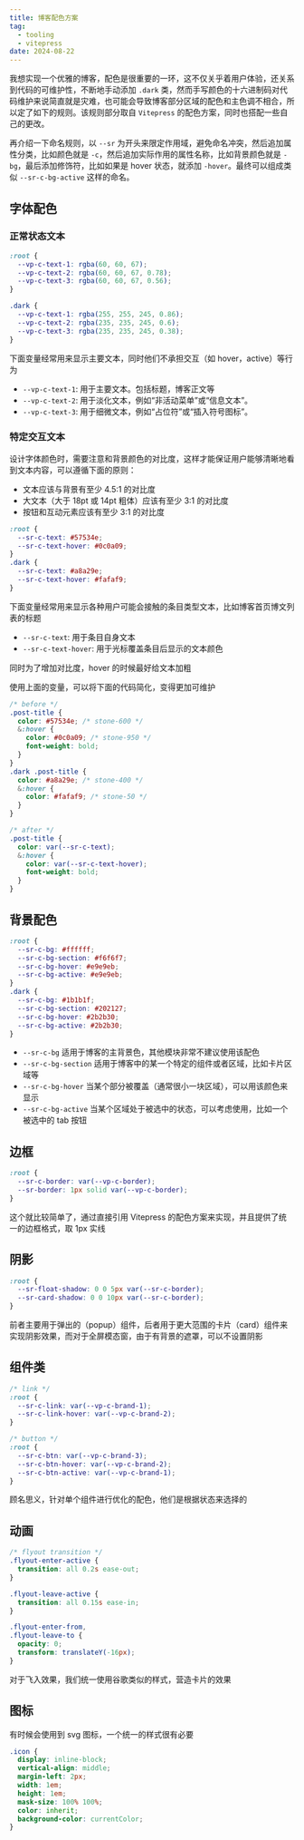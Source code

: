 ```yaml
---
title: 博客配色方案
tag:
  - tooling
  - vitepress
date: 2024-08-22
---
```


我想实现一个优雅的博客，配色是很重要的一环，这不仅关乎着用户体验，还关系到代码的可维护性，不断地手动添加 `.dark` 类，然而手写颜色的十六进制码对代码维护来说简直就是灾难，也可能会导致博客部分区域的配色和主色调不相合，所以定了如下的规则。该规则部分取自 `Vitepress` 的配色方案，同时也搭配一些自己的更改。

再介绍一下命名规则，以 `--sr` 为开头来限定作用域，避免命名冲突，然后追加属性分类，比如颜色就是 `-c`，然后追加实际作用的属性名称，比如背景颜色就是 `-bg`，最后添加修饰符，比如如果是 hover 状态，就添加 `-hover`。最终可以组成类似 `--sr-c-bg-active` 这样的命名。

## 字体配色

### 正常状态文本

```css
:root {
  --vp-c-text-1: rgba(60, 60, 67);
  --vp-c-text-2: rgba(60, 60, 67, 0.78);
  --vp-c-text-3: rgba(60, 60, 67, 0.56);
}

.dark {
  --vp-c-text-1: rgba(255, 255, 245, 0.86);
  --vp-c-text-2: rgba(235, 235, 245, 0.6);
  --vp-c-text-3: rgba(235, 235, 245, 0.38);
}
```

下面变量经常用来显示主要文本，同时他们不承担交互（如 hover，active）等行为

- `--vp-c-text-1`: 用于主要文本。包括标题，博客正文等
- `--vp-c-text-2`: 用于淡化文本，例如“非活动菜单”或“信息文本”。
- `--vp-c-text-3`: 用于细微文本，例如“占位符”或“插入符号图标”。

### 特定交互文本

设计字体颜色时，需要注意和背景颜色的对比度，这样才能保证用户能够清晰地看到文本内容，可以遵循下面的原则：

- 文本应该与背景有至少 4.5:1 的对比度
- 大文本（大于 18pt 或 14pt 粗体）应该有至少 3:1 的对比度
- 按钮和互动元素应该有至少 3:1 的对比度

```css
:root {
  --sr-c-text: #57534e;
  --sr-c-text-hover: #0c0a09;
}
.dark {
  --sr-c-text: #a8a29e;
  --sr-c-text-hover: #fafaf9;
}
```

下面变量经常用来显示各种用户可能会接触的条目类型文本，比如博客首页博文列表的标题

- `--sr-c-text`: 用于条目自身文本
- `--sr-c-text-hover`: 用于光标覆盖条目后显示的文本颜色

同时为了增加对比度，hover 的时候最好给文本加粗

使用上面的变量，可以将下面的代码简化，变得更加可维护

```css
/* before */
.post-title {
  color: #57534e; /* stone-600 */
  &:hover {
    color: #0c0a09; /* stone-950 */
    font-weight: bold;
  }
}
.dark .post-title {
  color: #a8a29e; /* stone-400 */
  &:hover {
    color: #fafaf9; /* stone-50 */
  }
}
```

```css
/* after */
.post-title {
  color: var(--sr-c-text);
  &:hover {
    color: var(--sr-c-text-hover);
    font-weight: bold;
  }
}
```

## 背景配色

```css
:root {
  --sr-c-bg: #ffffff;
  --sr-c-bg-section: #f6f6f7;
  --sr-c-bg-hover: #e9e9eb;
  --sr-c-bg-active: #e9e9eb;
}
.dark {
  --sr-c-bg: #1b1b1f;
  --sr-c-bg-section: #202127;
  --sr-c-bg-hover: #2b2b30;
  --sr-c-bg-active: #2b2b30;
}
```

- `--sr-c-bg` 适用于博客的主背景色，其他模块非常不建议使用该配色
- `--sr-c-bg-section` 适用于博客中的某一个特定的组件或者区域，比如卡片区域等
- `--sr-c-bg-hover` 当某个部分被覆盖（通常很小一块区域），可以用该颜色来显示
- `--sr-c-bg-active` 当某个区域处于被选中的状态，可以考虑使用，比如一个被选中的 tab 按钮

## 边框

```css
:root {
  --sr-c-border: var(--vp-c-border);
  --sr-border: 1px solid var(--vp-c-border);
}
```

这个就比较简单了，通过直接引用 Vitepress 的配色方案来实现，并且提供了统一的边框格式，取 1px 实线

## 阴影

```css
:root {
  --sr-float-shadow: 0 0 5px var(--sr-c-border);
  --sr-card-shadow: 0 0 10px var(--sr-c-border);
}
```

前者主要用于弹出的（popup）组件，后者用于更大范围的卡片（card）组件来实现阴影效果，而对于全屏模态窗，由于有背景的遮罩，可以不设置阴影

## 组件类

```css
/* link */
:root {
  --sr-c-link: var(--vp-c-brand-1);
  --sr-c-link-hover: var(--vp-c-brand-2);
}

/* button */
:root {
  --sr-c-btn: var(--vp-c-brand-3);
  --sr-c-btn-hover: var(--vp-c-brand-2);
  --sr-c-btn-active: var(--vp-c-brand-1);
}
```

顾名思义，针对单个组件进行优化的配色，他们是根据状态来选择的

## 动画

```css
/* flyout transition */
.flyout-enter-active {
  transition: all 0.2s ease-out;
}

.flyout-leave-active {
  transition: all 0.15s ease-in;
}

.flyout-enter-from,
.flyout-leave-to {
  opacity: 0;
  transform: translateY(-16px);
}
```

对于飞入效果，我们统一使用谷歌类似的样式，营造卡片的效果

## 图标

有时候会使用到 svg 图标，一个统一的样式很有必要

```css
.icon {
  display: inline-block;
  vertical-align: middle;
  margin-left: 2px;
  width: 1em;
  height: 1em;
  mask-size: 100% 100%;
  color: inherit;
  background-color: currentColor;
}
```
